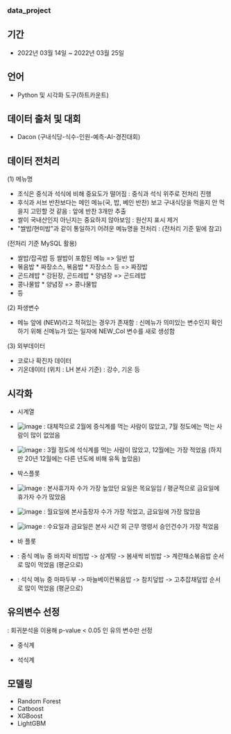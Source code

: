 ### data_project ###

## 기간 
- 2022년 03월 14일 ~ 2022년 03월 25일

## 언어 
- Python 및 시각화 도구(하트카운트)

## 데이터 출처 및 대회 
- Dacon (구내식당-식수-인원-예측-AI-경진대회)

## 데이터 전처리
(1) 메뉴명
- 조식은 중식과 석식에 비해 중요도가 떨어짐 : 중식과 석식 위주로 전처리 진행
- 후식과 서브 반찬보다는 메인 메뉴(국, 밥, 베인 반찬) 보고 구내식당을 먹을지 안 먹을지 고민할 것 같음 : 앞에 반찬 3개만 추출
- 쌀이 국내산인지 아닌지는 중요하지 않아보임 : 원산지 표시 제거
- "쌀밥/현미밥"과 같이 통일하기 어려운 메뉴명을 전처리 : (전처리 기준 밑에 참고)

(전처리 기준 MySQL 활용)
- 쌀밥/잡곡밥 등 쌀밥이 포함된 메뉴 => 일반 밥
- 볶음밥 * 짜장소스, 볶음밥 * 자장소스 등 => 짜장밥
- 곤드레밥 * 강된장, 곤드레밥 * 양념장 => 곤드레밥
- 콩나물밥 * 양념장 => 콩나물밥 
- 등

(2) 파생변수
- 메뉴 앞에 (NEW)라고 적혀있는 경우가 존재함 : 신메뉴가 의미있는 변수인지 확인하기 위해 신메뉴가 있는 일자에 NEW_Col 변수를 새로 생성함

(3) 외부데이터
- 코로나 확진자 데이터
- 기온데이터 (위치 : LH 본사 기준) : 강수, 기온 등

## 시각화
- 시계열 
- ![image](https://user-images.githubusercontent.com/88172522/159857973-329332e6-0aad-4828-8f99-35f463c270f7.png)
: 대체적으로 2월에 중식계를 먹는 사람이 많았고, 7월 정도에는 먹는 사람이 많이 없었음
- ![image](https://user-images.githubusercontent.com/88172522/159857999-cd096561-487c-4e9d-9682-da6d65a1684a.png)
: 3월 정도에 석식계를 먹는 사람이 많았고, 12월에는 가장 적었음 (하지만 20년 12월에는 다른 년도에 비해 유독 높았음)

- 박스플롯
- ![image](https://user-images.githubusercontent.com/88172522/159858193-5b9ac2cd-1803-46cd-93da-330f31884872.png)
: 본사휴가자 수가 가장 높았던 요일은 목요일임 / 평균적으로 금요일에 휴가자 수가 많았음
- ![image](https://user-images.githubusercontent.com/88172522/159858358-1bbd35e2-6c82-4e09-be31-d18451cad162.png)
: 월요일에 본사출장자 수가 가장 적었고, 금요일에 가장 많았음
- ![image](https://user-images.githubusercontent.com/88172522/159858462-6a6d57ea-eae4-4a52-a284-f708ad509682.png)
: 수요일과 금요일은 본사 시간 외 근무 명령서 승인건수가 가장 적었음

- 바 플롯
- : 중식 메뉴 중 바지락 비빔밥 -> 삼계탕 -> 봄새싹 비빔밥 -> 계란채소볶음밥 순서로 많이 먹었음 (평균으로)
- : 석식 메뉴 중 마파두부 -> 마늘베이컨볶음밥 -> 참치덮밥 -> 고추잡채덮밥 순서로 많이 먹었음 (평균으로)

## 유의변수 선정 
: 회귀분석을 이용해 p-value < 0.05 인 유의 변수만 선정 

- 중식계


- 석식계

## 모델링 
- Random Forest
- Catboost
- XGBoost
- LightGBM

